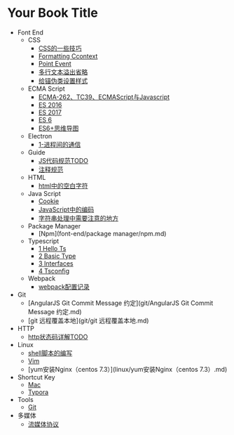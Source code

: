 # Your Book Title

- Font End
  - CSS
    * [CSS的一些技巧](font-end/CSS/CSS的一些技巧.md)
    * [Formatting Ccontext](font-end/CSS/FormattingCcontext.md)
    * [Point Event](font-end/CSS/point-event.md)
    * [多行文本溢出省略](font-end/CSS/多行文本溢出省略.md)
    * [给锚伪类设置样式](font-end/CSS/给锚伪类设置样式.md)
  - ECMA Script
    * [ECMA-262、TC39、ECMAScript与Javascript](font-end/ECMAScript/ECMA-262、TC39、ECMAScript与Javascript.md)
    * [ES 2016](font-end/ECMAScript/ES2016.md)
    * [ES 2017](font-end/ECMAScript/ES2017.md)
    * [ES 6](font-end/ECMAScript/ES6.md)
    * [ES6+思维导图](font-end/ECMAScript/ES6+思维导图.md)
  - Electron
    * [1-进程间的通信](font-end/electron/1-进程间的通信.md)
  - Guide
    * [JS代码规范TODO](font-end/Guide/JS代码规范TODO.md)
    * [注释规范](font-end/Guide/注释规范.md)
  - HTML
    * [html中的空白字符](font-end/HTML/html中的空白字符.md)
  - Java Script
    * [Cookie](font-end/JavaScript/Cookie.md)
    * [JavaScript中的编码](font-end/JavaScript/JavaScript中的编码.md)
    * [字符串处理中需要注意的地方](font-end/JavaScript/字符串处理中需要注意的地方.md)
  - Package Manager
    * [Npm](font-end/package manager/npm.md)
  - Typescript
    * [1 Hello Ts](font-end/typescript/1-hello-ts.md)
    * [2 Basic Type](font-end/typescript/2-basic-type.md)
    * [3 Interfaces](font-end/typescript/3-interfaces.md)
    * [4 Tsconfig](font-end/typescript/4-tsconfig.md)
  - Webpack
    * [webpack配置记录](font-end/webpack/webpack配置记录.md)
- Git
  * [AngularJS Git Commit Message 约定](git/AngularJS Git Commit Message 约定.md)
  * [git 远程覆盖本地](git/git 远程覆盖本地.md)
- HTTP
  * [http状态码详解TODO](HTTP/http状态码详解TODO.md)
- Linux
  * [shell脚本的编写](linux/shell脚本的编写.md)
  * [Vim](linux/vim.md)
  * [yum安装Nginx（centos 7.3）](linux/yum安装Nginx（centos 7.3）.md)
- Shortcut Key
  * [Mac](shortcut-key/mac.md)
  * [Typora](shortcut-key/typora.md)
- Tools
  * [Git](tools/git.md)
- 多媒体
  * [流媒体协议](media/流媒体协议.md)
